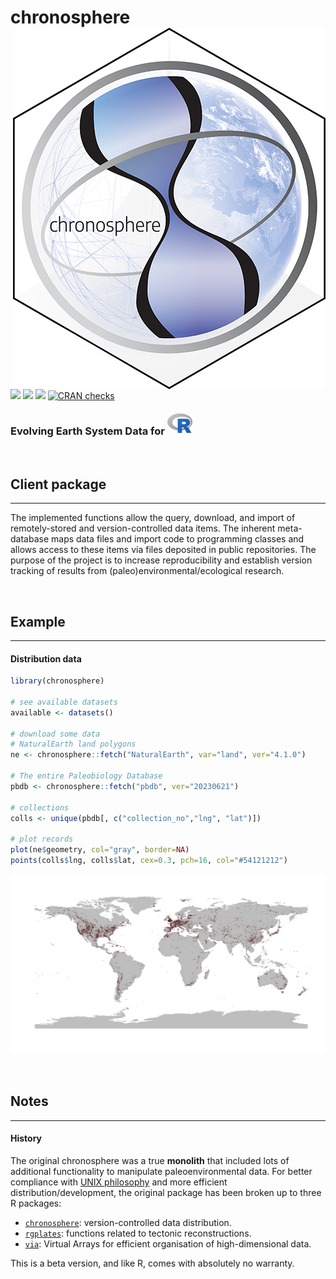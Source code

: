 
# chronosphere <img src="man/figures/logo.png" align="right" />

[![](https://img.shields.io/badge/devel%20version-0.6.0-green.svg)](https://github.com/chronosphere-info/r_client)
[![](https://www.r-pkg.org/badges/version/chronosphere?color=blue)](https://cran.r-project.org/package=chronosphere)
[![](http://cranlogs.r-pkg.org/badges/grand-total/chronosphere?color=yellow)](https://cran.r-project.org/package=chronosphere)
[![CRAN
checks](https://badges.cranchecks.info/summary/chronosphere.svg)](https://cran.r-project.org/web/checks/check_results_chronosphere.html)

### Evolving Earth System Data for <a href="https://www.r-project.org/"><img style="position: relative; top: -3px;" src="man/figures/R_logo.png" width="40px"></a>

<br>

## Client package

-----

The implemented functions allow the query, download, and import of
remotely-stored and version-controlled data items. The inherent
meta-database maps data files and import code to programming classes and
allows access to these items via files deposited in public repositories.
The purpose of the project is to increase reproducibility and establish
version tracking of results from (paleo)environmental/ecological
research.

<br>

## Example

-----

#### Distribution data

``` r
library(chronosphere)

# see available datasets
available <- datasets()

# download some data
# NaturalEarth land polygons
ne <- chronosphere::fetch("NaturalEarth", var="land", ver="4.1.0")

# The entire Paleobiology Database
pbdb <- chronosphere::fetch("pbdb", ver="20230621")

# collections
colls <- unique(pbdb[, c("collection_no","lng", "lat")])

# plot records
plot(ne$geometry, col="gray", border=NA)
points(colls$lng, colls$lat, cex=0.3, pch=16, col="#54121212")
```

![](man/figures/chronosphere_example.png)

<br>

## Notes

-----

#### History

The original chronosphere was a true **monolith** that included lots of
additional functionality to manipulate paleoenvironmental data. For
better compliance with [UNIX
philosophy](https://en.wikipedia.org/wiki/Unix_philosophy) and more
efficient distribution/development, the original package has been broken
up to three R packages:

  - [`chronosphere`](https://chronosphere.info/r_client/):
    version-controlled data distribution.
  - [`rgplates`](https://adamkocsis.github.io/rgplates/): functions
    related to tectonic reconstructions.
  - [`via`](https://adamkocsis.github.io/via/): Virtual Arrays for
    efficient organisation of high-dimensional data.

This is a beta version, and like R, comes with absolutely no warranty.
